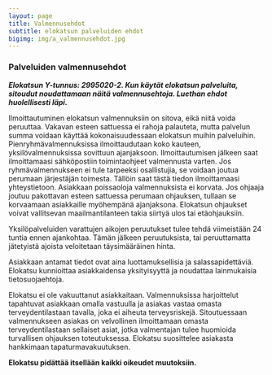 ```yaml
---
layout: page
title: Valmennusehdot
subtitle: elokatsun palveluiden ehdot
bigimg: img/a_valmennusehdot.jpg
---
```


### Palveluiden valmennusehdot

***Elokatsun Y-tunnus: 2995020-2. Kun käytät elokatsun palveluita, sitoudut noudattamaan näitä valmennusehtoja. Luethan ehdot huolellisesti läpi.***

Ilmoittautuminen elokatsun valmennuksiin on sitova, eikä niitä voida peruuttaa. Vakavan esteen sattuessa ei rahoja palauteta, mutta palvelun summa voidaan käyttää kokonaisuudessaan elokatsun muihin palveluihin. Pienryhmävalmennuksissa ilmoittaudutaan koko kauteen, yksilövalmennuksissa sovittuun ajanjaksoon. Ilmoittautumisen jälkeen saat ilmoittamaasi sähköpostiin toimintaohjeet valmennusta varten. Jos ryhmävalmennukseen ei tule tarpeeksi osallistujia, se voidaan joutua perumaan järjestäjän toimesta. Tällöin saat tästä tiedon ilmoittamaasi yhteystietoon. Asiakkaan poissaoloja valmennuksista ei korvata. Jos ohjaaja joutuu pakottavan esteen sattuessa perumaan ohjauksen, tullaan se korvaamaan asiakkaille myöhempänä ajanjaksona. Elokatsun ohjaukset voivat vallitsevan maailmantilanteen takia siirtyä ulos tai etäohjauksiin.

Yksilöpalveluiden varattujen aikojen peruutukset tulee tehdä viimeistään 24 tuntia ennen ajankohtaa. Tämän jälkeen peruutuksista, tai peruuttamatta jätetyistä ajoista veloitetaan täysimääräinen hinta.

Asiakkaan antamat tiedot ovat aina luottamuksellisia ja salassapidettäviä. Elokatsu kunnioittaa asiakkaidensa yksityisyyttä ja noudattaa lainmukaisia tietosuojaehtoja.

Elokatsu ei ole vakuuttanut asiakkaitaan. Valmennuksissa harjoittelut tapahtuvat asiakkaan omalla vastuulla ja asiakas vastaa omasta terveydentilastaan tavalla, joka ei aiheuta terveysriskejä. Sitoutuessaan valmennukseen asiakas on velvollinen ilmoittamaan omasta terveydentilastaan sellaiset asiat, jotka valmentajan tulee huomioida turvallisen ohjauksen toteutuksessa. Elokatsu suosittelee asiakasta hankkimaan tapaturmavakuutuksen.

**Elokatsu pidättää itsellään kaikki oikeudet muutoksiin.**